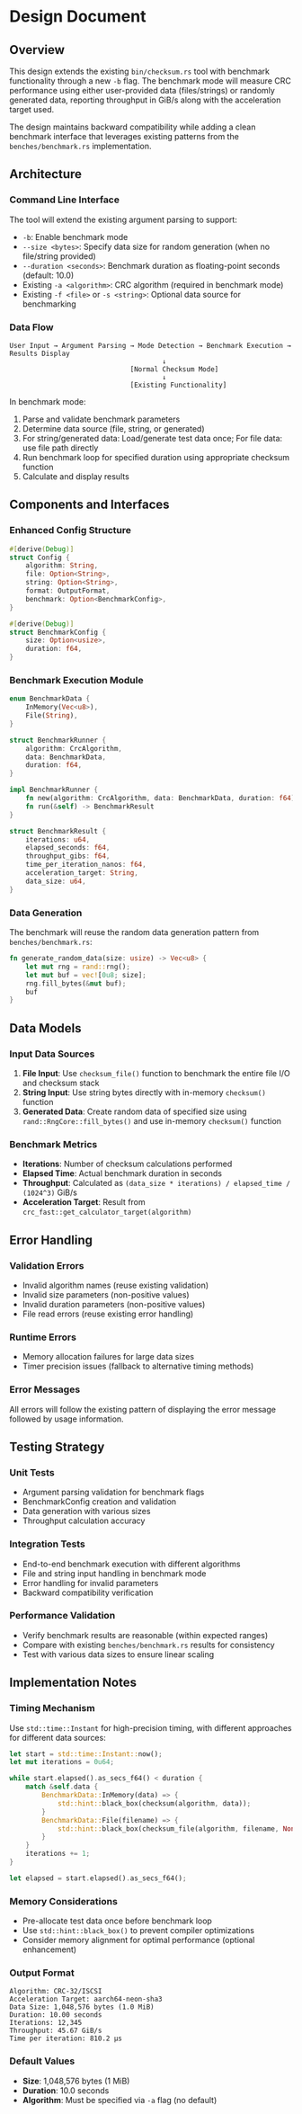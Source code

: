 # Design Document

## Overview

This design extends the existing `bin/checksum.rs` tool with benchmark functionality through a new `-b` flag. The benchmark mode will measure CRC performance using either user-provided data (files/strings) or randomly generated data, reporting throughput in GiB/s along with the acceleration target used.

The design maintains backward compatibility while adding a clean benchmark interface that leverages existing patterns from the `benches/benchmark.rs` implementation.

## Architecture

### Command Line Interface

The tool will extend the existing argument parsing to support:
- `-b`: Enable benchmark mode
- `--size <bytes>`: Specify data size for random generation (when no file/string provided)
- `--duration <seconds>`: Benchmark duration as floating-point seconds (default: 10.0)
- Existing `-a <algorithm>`: CRC algorithm (required in benchmark mode)
- Existing `-f <file>` or `-s <string>`: Optional data source for benchmarking

### Data Flow

```
User Input → Argument Parsing → Mode Detection → Benchmark Execution → Results Display
                                      ↓
                              [Normal Checksum Mode]
                                      ↓
                              [Existing Functionality]
```

In benchmark mode:
1. Parse and validate benchmark parameters
2. Determine data source (file, string, or generated)
3. For string/generated data: Load/generate test data once; For file data: use file path directly
4. Run benchmark loop for specified duration using appropriate checksum function
5. Calculate and display results

## Components and Interfaces

### Enhanced Config Structure

```rust
#[derive(Debug)]
struct Config {
    algorithm: String,
    file: Option<String>,
    string: Option<String>,
    format: OutputFormat,
    benchmark: Option<BenchmarkConfig>,
}

#[derive(Debug)]
struct BenchmarkConfig {
    size: Option<usize>,
    duration: f64,
}
```

### Benchmark Execution Module

```rust
enum BenchmarkData {
    InMemory(Vec<u8>),
    File(String),
}

struct BenchmarkRunner {
    algorithm: CrcAlgorithm,
    data: BenchmarkData,
    duration: f64,
}

impl BenchmarkRunner {
    fn new(algorithm: CrcAlgorithm, data: BenchmarkData, duration: f64) -> Self
    fn run(&self) -> BenchmarkResult
}

struct BenchmarkResult {
    iterations: u64,
    elapsed_seconds: f64,
    throughput_gibs: f64,
    time_per_iteration_nanos: f64,
    acceleration_target: String,
    data_size: u64,
}
```

### Data Generation

The benchmark will reuse the random data generation pattern from `benches/benchmark.rs`:

```rust
fn generate_random_data(size: usize) -> Vec<u8> {
    let mut rng = rand::rng();
    let mut buf = vec![0u8; size];
    rng.fill_bytes(&mut buf);
    buf
}
```

## Data Models

### Input Data Sources

1. **File Input**: Use `checksum_file()` function to benchmark the entire file I/O and checksum stack
2. **String Input**: Use string bytes directly with in-memory `checksum()` function
3. **Generated Data**: Create random data of specified size using `rand::RngCore::fill_bytes()` and use in-memory `checksum()` function

### Benchmark Metrics

- **Iterations**: Number of checksum calculations performed
- **Elapsed Time**: Actual benchmark duration in seconds
- **Throughput**: Calculated as `(data_size * iterations) / elapsed_time / (1024^3)` GiB/s
- **Acceleration Target**: Result from `crc_fast::get_calculator_target(algorithm)`

## Error Handling

### Validation Errors

- Invalid algorithm names (reuse existing validation)
- Invalid size parameters (non-positive values)
- Invalid duration parameters (non-positive values)
- File read errors (reuse existing error handling)

### Runtime Errors

- Memory allocation failures for large data sizes
- Timer precision issues (fallback to alternative timing methods)

### Error Messages

All errors will follow the existing pattern of displaying the error message followed by usage information.

## Testing Strategy

### Unit Tests

- Argument parsing validation for benchmark flags
- BenchmarkConfig creation and validation
- Data generation with various sizes
- Throughput calculation accuracy

### Integration Tests

- End-to-end benchmark execution with different algorithms
- File and string input handling in benchmark mode
- Error handling for invalid parameters
- Backward compatibility verification

### Performance Validation

- Verify benchmark results are reasonable (within expected ranges)
- Compare with existing `benches/benchmark.rs` results for consistency
- Test with various data sizes to ensure linear scaling

## Implementation Notes

### Timing Mechanism

Use `std::time::Instant` for high-precision timing, with different approaches for different data sources:

```rust
let start = std::time::Instant::now();
let mut iterations = 0u64;

while start.elapsed().as_secs_f64() < duration {
    match &self.data {
        BenchmarkData::InMemory(data) => {
            std::hint::black_box(checksum(algorithm, data));
        }
        BenchmarkData::File(filename) => {
            std::hint::black_box(checksum_file(algorithm, filename, None).unwrap());
        }
    }
    iterations += 1;
}

let elapsed = start.elapsed().as_secs_f64();
```

### Memory Considerations

- Pre-allocate test data once before benchmark loop
- Use `std::hint::black_box()` to prevent compiler optimizations
- Consider memory alignment for optimal performance (optional enhancement)

### Output Format

```
Algorithm: CRC-32/ISCSI
Acceleration Target: aarch64-neon-sha3
Data Size: 1,048,576 bytes (1.0 MiB)
Duration: 10.00 seconds
Iterations: 12,345
Throughput: 45.67 GiB/s
Time per iteration: 810.2 μs
```

### Default Values

- **Size**: 1,048,576 bytes (1 MiB)
- **Duration**: 10.0 seconds
- **Algorithm**: Must be specified via `-a` flag (no default)